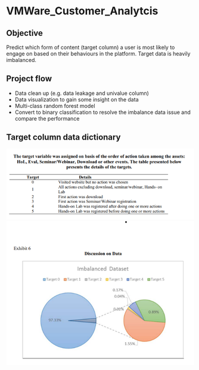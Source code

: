 # VMWare_Customer_Analytcis

## Objective
Predict which form of content (target column) a user is most likely to engage on based on their behaviours in the platform.
Target data is heavily imbalanced.

## Project flow
- Data clean up (e.g. data leakage and univalue column)
- Data visualization to gain some insight on the data
- Multi-class random forest model
- Convert to binary classification to resolve the imbalance data issue and compare the performance

## Target column data dictionary
![TargetDataDictionary](/TargetDataDictionary.png)
![TargetDataChart](/TargetDataChart.png)
